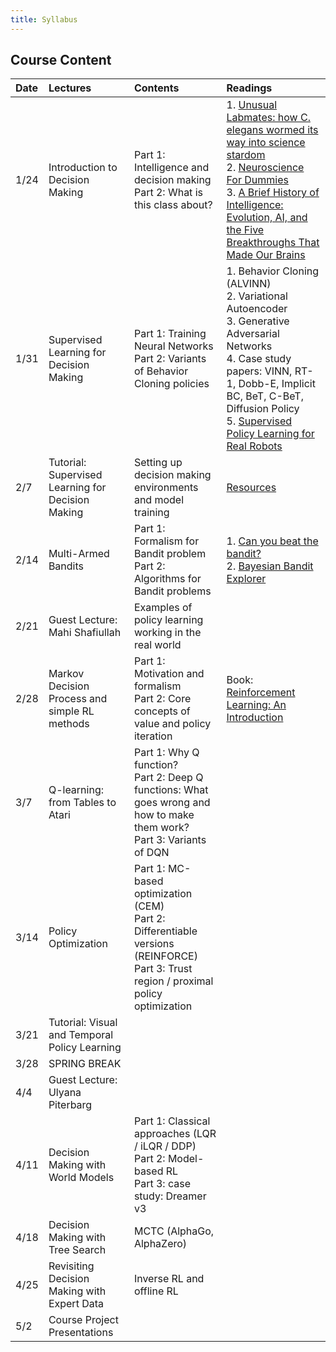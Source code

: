 ```yaml
---
title: Syllabus
---
```

## Course Content

| Date | Lectures | Contents | Readings |
| :--- | :---     | :---     | :---     |
| 1/24 | Introduction to Decision Making               | Part 1: Intelligence and decision making <br/> Part 2: What is this class about?                                                               | 1. [Unusual Labmates: how C. elegans wormed its way into science stardom](https://wi.mit.edu/unusual-labmates-how-c-elegans-wormed-its-way-science-stardom)  <br/> 2. [Neuroscience For Dummies](https://www.dummies.com/book/academics-the-arts/science/neuroscience/neuroscience-for-dummies-2nd-edition-282419/) <br/> 3. [A Brief History of Intelligence: Evolution, AI, and the Five Breakthroughs That Made Our Brains](https://www.amazon.com/Brief-History-Intelligence-Humans-Breakthroughs/dp/0063286343) |
| 1/31 | Supervised Learning for Decision Making            | Part 1: Training Neural Networks <br/> Part 2: Variants of Behavior Cloning policies                                                       | 1. Behavior Cloning (ALVINN) <br/> 2. Variational Autoencoder <br/> 3. Generative Adversarial Networks <br/> 4. Case study papers: VINN, RT-1, Dobb-E, Implicit BC, BeT, C-BeT, Diffusion Policy <br/> 5. [Supervised Policy Learning for Real Robots](https://supervised-robot-learning.github.io/)|
| 2/7  | Tutorial: Supervised Learning for Decision Making | Setting up decision making environments and model training                                                                            |   [Resources](https://drive.google.com/drive/folders/1izZY_IQr6vZY-EhP0avbH2nNxc2wXxA-?usp=sharing)                                                                                                                                                                               |
| 2/14 | Multi-Armed Bandits         | Part 1: Formalism for Bandit problem <br/> Part 2: Algorithms for Bandit problems                                                                             |        1. [Can you beat the bandit?](https://ianosband.com/2015/07/28/Beat-the-bandit.html) <br/> 2. [Bayesian Bandit Explorer](https://learnforeverlearn.com/bandits/)                                                                                                                                                                          |
| 2/21 | Guest Lecture: Mahi Shafiullah               | Examples of policy learning working in the real world                                                          |                                                                                                                                                                                  |
| 2/28 | Markov Decision Process and simple RL methods                         | Part 1: Motivation and formalism <br/> Part 2: Core concepts of value and policy iteration                                                 |     Book: [Reinforcement Learning: An Introduction](http://incompleteideas.net/book/the-book-2nd.html)                                                                                                                                                                             |
| 3/7  | Q-learning: from Tables to Atari                   | Part 1: Why Q function? <br/> Part 2: Deep Q functions: What goes wrong and how to make them work? <br/> Part 3: Variants of DQN                |                                                                                                                                                                                  |
| 3/14 | Policy Optimization                                | Part 1: MC-based optimization (CEM) <br/> Part 2: Differentiable versions (REINFORCE) <br/> Part 3: Trust region / proximal policy optimization |                                                                                                                                                                                  |
| 3/21 | Tutorial: Visual and Temporal Policy Learning     |                                                                                                                                       |                                                                                                                                                                                  |
| 3/28 | SPRING BREAK                                       |                                                                                                                                       |                                                                                                                                                                                  |
| 4/4  | Guest Lecture: Ulyana Piterbarg                    |                                                                                                                                       |                                                                                                                                                                                  |
| 4/11 | Decision Making with World Models                  | Part 1: Classical approaches (LQR / iLQR / DDP) <br/> Part 2: Model-based RL <br/> Part 3: case study: Dreamer v3                               |                                                                                                                                                                                  |
| 4/18 | Decision Making with Tree Search                   | MCTC (AlphaGo, AlphaZero)                                                                                                             |                                                                                                                                                                                  |
| 4/25 | Revisiting Decision Making with Expert Data        | Inverse RL and offline RL                                                                                                             |                                                                                                                                                                                  |
| 5/2  | Course Project Presentations                       |                                                                                                                                       |                                                                                                                                                                                  |
